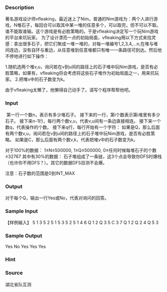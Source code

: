
### Description
著名游戏设计师vfleaking，最近迷上了Nim。普通的Nim游戏为：两个人进行游戏，N堆石子，每回合可以取其中某一堆的任意多个，可以取完，但不可以不取。谁不能取谁输。这个游戏是有必胜策略的。于是vfleaking决定写一个玩Nim游戏的平台来坑玩家。
为了设计漂亮一点的初始局面，vfleaking用以下方式来找灵感：拿出很多石子，把它们聚成一堆一堆的，对每一堆编号1,2,3,4,...n,在堆与堆间连边，没有自环与重边，从任意堆到任意堆都只有唯一一条路径可到达。然后他不停地进行如下操作：

1.随机选两个堆v,u，询问若在v到u间的路径上的石子堆中玩Nim游戏，是否有必胜策略，如果有，vfleaking将会考虑将这些石子堆作为初始局面之一，用来坑玩家。
2.把堆v中的石子数变为k。

由于vfleaking太懒了，他懒得自己动手了。请写个程序帮帮他吧。


### Input
 第一行一个数n，表示有多少堆石子。
接下来的一行，第i个数表示第i堆里有多少石子。
接下来n-1行，每行两个数v,u，代表v,u间有一条边直接相连。
接下来一个数q，代表操作的个数。
接下来q行，每行开始有一个字符：
如果是Q，那么后面有两个数v,u，询问若在v到u间的路径上的石子堆中玩Nim游戏，是否有必胜策略。
如果是C，那么后面有两个数v,k，代表把堆v中的石子数变为k。

对于100%的数据：
1≤N≤500000, 1≤Q≤500000, 0≤任何时候每堆石子的个数≤32767
其中有30%的数据：
石子堆组成了一条链，这3个点会导致你DFS时爆栈（也许你不用DFS？）。其它的数据DFS目测不会爆。

注意：石子数的范围是0到INT_MAX
### Output
对于每个Q，输出一行Yes或No，代表对询问的回答。


### Sample Input
【样例输入】
5
1 3 5 2 5
1 5
3 5
2 5
1 4
6
Q 1 2
Q 3 5
C 3 7
Q 1 2
Q 2 4
Q 5 3

### Sample Output
Yes
No
Yes
Yes
Yes

### Hint

### Source
湖北省队互测